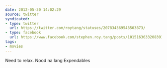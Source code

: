 ```yaml
---
date: 2012-05-30 14:02:29
source: twitter
syndicated:
- type: twitter
  url: https://twitter.com/roytang/statuses/207834369543503873/
- type: facebook
  url: https://www.facebook.com/stephen.roy.tang/posts/10151636332083912
tags:
- movies
---
```


Need to relax. Nood na lang Expendables